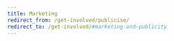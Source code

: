 ```yaml
---
title: Marketing
redirect_from: /get-involved/publicise/
redirect_to: /get-involved/#marketing-and-publicity
---
```

